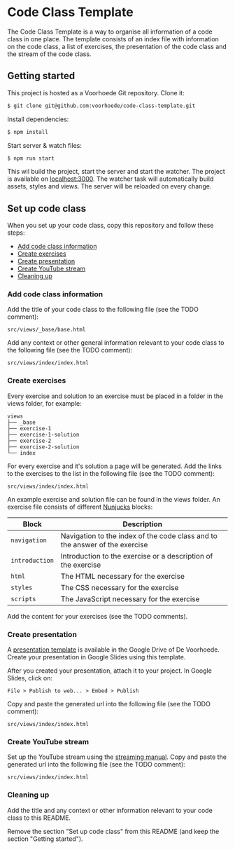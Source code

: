 # Code Class Template

The Code Class Template is a way to organise all information of a code class in one place. The template
consists of an index file with information on the code class, a list of exercises, the presentation
of the code class and the stream of the code class.

## Getting started

This project is hosted as a Voorhoede Git repository. Clone it:

``` bash
$ git clone git@github.com:voorhoede/code-class-template.git
```

Install dependencies:

``` bash
$ npm install
```

Start server & watch files:

``` bash
$ npm run start
```

This wil build the project, start the server and start the watcher. The project is
available on [localhost:3000](http://localhost:3000). The watcher task will automatically
build assets, styles and views. The server will be reloaded on every change.

## Set up code class

When you set up your code class, copy this repository and follow these steps:

- [Add code class information](#add-code-class-information)
- [Create exercises](#create-exercises)
- [Create presentation](#create-presentation)
- [Create YouTube stream](#create-youtube-stream)
- [Cleaning up](#cleaning-up)

### Add code class information

Add the title of your code class to the following file (see the TODO comment):

```
src/views/_base/base.html
```

Add any context or other general information relevant to your code class to the following file (see the TODO comment):

```
src/views/index/index.html
```

### Create exercises

Every exercise and solution to an exercise must be placed in a folder in the views folder, for example:

```
views
├── _base
├── exercise-1
├── exercise-1-solution
├── exercise-2
├── exercise-2-solution
└── index
```

For every exercise and it's solution a page will be generated. Add the links to the exercises to
the list in the following file (see the TODO comment):

```
src/views/index/index.html
```

An example exercise and solution file can be found in the views folder. An exercise file consists of
different [Nunjucks](https://mozilla.github.io/nunjucks/) blocks:

Block | Description
---|---
`navigation` | Navigation to the index of the code class and to the answer of the exercise
`introduction` | Introduction to the exercise or a description of the exercise
`html` | The HTML necessary for the exercise
`styles` | The CSS necessary for the exercise
`scripts` | The JavaScript necessary for the exercise

Add the content for your exercises (see the TODO comments).

### Create presentation

A [presentation template](https://docs.google.com/presentation/d/1ZcTSzPasxAO5MOfTYDRLKbN4ankG2ZS80SU4qwpXGFM/edit?usp=sharing) is available in the Google Drive of De Voorhoede. Create your presentation in Google Slides using this template.

After you created your presentation, attach it to your project. In Google Slides, click on:

```
File > Publish to web... > Embed > Publish
```

Copy and paste the generated url into the following file (see the TODO comment):

```
src/views/index/index.html
```

### Create YouTube stream

Set up the YouTube stream using the [streaming manual](https://www.dropbox.com/s/td9dc64mux3fggm/_streaming-manual.pdf?dl=0).
Copy and paste the generated url into the following file (see the TODO comment):

```
src/views/index/index.html
```

### Cleaning up

Add the title and any context or other information relevant to your code class to this README.

Remove the section "Set up code class" from this README (and keep the section "Getting started").
